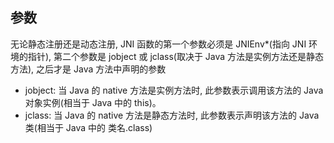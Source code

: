 ## 参数
无论静态注册还是动态注册, JNI 函数的第一个参数必须是 JNIEnv*(指向 JNI 环境的指针), 第二个参数是 jobject 或 jclass(取决于 Java 方法是实例方法还是静态方法), 之后才是 Java 方法中声明的参数
- ​​jobject​: 当 Java 的 native 方法是​​实例方法​​时, 此参数表示调用该方法的 Java 对象实例(相当于 Java 中的 this)。
- ​​jclass​: 当 Java 的 native 方法是​​静态方法​​时, 此参数表示声明该方法的 Java 类(相当于 Java 中的 类名.class)